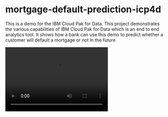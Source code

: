 # mortgage-default-prediction-icp4d
This is a demo for the IBM Cloud Pak for Data. This project demonstrates the various capabilities of IBM Cloud Pak for Data which is an end to end analytics tool. It shows how a bank can use this demo to predict whether a customer will default a mortgage or not in the future 

<video src="https://media.giphy.com/media/JSd0yJ25eqaL0QpFMS/giphy.mp4" width="320" height="200" controls preload></video>

